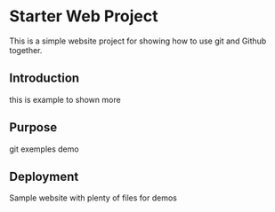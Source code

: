 # Starter Web Project

This is a simple website project for showing how to use git and Github together.

## Introduction

this is example to shown more

## Purpose

git exemples demo

## Deployment

Sample website with plenty of files for demos
